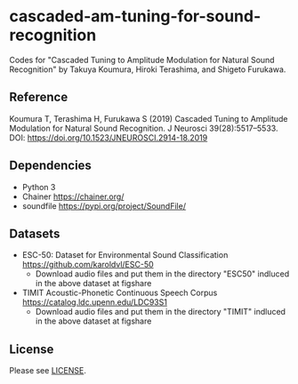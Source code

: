 # cascaded-am-tuning-for-sound-recognition
Codes for "Cascaded Tuning to Amplitude Modulation for Natural Sound Recognition" by Takuya Koumura, Hiroki Terashima, and Shigeto Furukawa.
## Reference
Koumura T, Terashima H, Furukawa S (2019) Cascaded Tuning to Amplitude Modulation for Natural Sound Recognition. J Neurosci 39(28):5517–5533. DOI: https://doi.org/10.1523/JNEUROSCI.2914-18.2019
## Dependencies
- Python 3
- Chainer https://chainer.org/
- soundfile https://pypi.org/project/SoundFile/
## Datasets


- ESC-50: Dataset for Environmental Sound Classification https://github.com/karoldvl/ESC-50
  - Download audio files and put them in the directory "ESC50" indluced in the above dataset at figshare
- TIMIT Acoustic-Phonetic Continuous Speech Corpus https://catalog.ldc.upenn.edu/LDC93S1
  - Download audio files and put them in the directory "TIMIT" indluced in the above dataset at figshare
## License
Please see [LICENSE](https://github.com/cycentum/cascaded-am-tuning-for-sound-recognition/blob/master/LICENSE).
